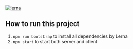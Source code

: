 [![lerna](https://img.shields.io/badge/maintained%20with-lerna-cc00ff.svg)](https://lerna.js.org/)

## How to run this project

 1. `npm run bootstrap` to install all dependencies by Lerna
 2.   `npm start` to start both server and client
